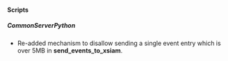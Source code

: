 #### Scripts

##### CommonServerPython

- Re-added mechanism to disallow sending a single event entry which is over 5MB in **send_events_to_xsiam**.